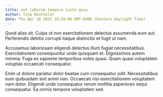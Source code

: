 ```yaml
---
title: aut laborum tempora iusto quia
author: Tina Bechtelar
date: Thu Apr 28 2022 18:58:08 GMT-0400 (Eastern Daylight Time)
---
```

Quod alias sit. Culpa ut non exercitationem delectus assumenda eum aut. Perferendis debitis corrupti itaque distinctio et fugit ut nam.

 Accusamus laboriosam eligendi delectus illum fugiat necessitatibus. Exercitationem consequuntur unde quisquam et. Dignissimos autem minima. Fuga ex sapiente temporibus nobis quasi. Quam quasi voluptatem voluptas occaecati consequatur.

 Enim ut dolore pariatur dolor beatae cum consequatur odit. Necessitatibus eum quibusdam sint animi non. Occaecati nisi exercitationem voluptatem nam dolor. Eligendi unde consequatur rerum mollitia asperiores sequi consequatur. Ea omnis tempore voluptatem sed.